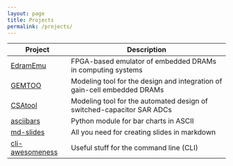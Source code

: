```yaml
---
layout: page
title: Projects
permalink: /projects/
---
```



| Project                                                                                                 | Description                                                              |
| ------------------------------------------------------------------------------------------------------- | ------------------------------------------------------------------------ |
| [EdramEmu](https://www.epfl.ch/labs/tcl/resources-and-sw/edramemu/)                                     | FPGA-based emulator of embedded DRAMs in computing systems               |
| [GEMTOO](https://www.epfl.ch/labs/tcl/resources-and-sw/gemtoo-a-gain-cell-embedded-dram-modeling-tool/) | Modeling tool for the design and integration of gain-cell embedded DRAMs |
| [CSAtool](https://github.com/CSAtool/csatool)                                                           | Modeling tool for the automated design of switched-capacitor SAR ADCs    |
| [asciibars](https://github.com/andreabonetti/asciibars)                                                 | Python module for bar charts in ASCII                                    |
| [md-slides](https://github.com/andreabonetti/md-slides)                                                 | All you need for creating slides in markdown                             |
| [cli-awesomeness](https://github.com/andreabonetti/cli-awesomeness)                                     | Useful stuff for the command line (CLI)                                  |
